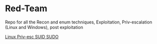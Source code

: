 # Red-Team
Repo for all the Recon and enum techniques, Exploitation, Priv-escalation (Linux and Windows), post exploitation

[Linux Priv-esc SUID SUDO](Linux-binary-priv-esc.md)
